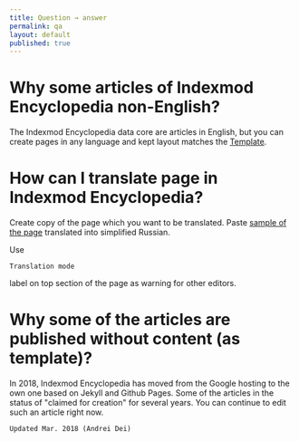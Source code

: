 ```yaml
---
title: Question → answer
permalink: qa
layout: default
published: true
---
```

# Why some articles of Indexmod Encyclopedia non-English?

The Indexmod Encyclopedia data core are articles in English, but you can create pages in any language and kept layout matches the [Template](https://indexmod.github.io/encyclopedia/template).

# How can I translate page in Indexmod Encyclopedia?

Create copy of the page which you want to be translated. Paste [sample of the page](internet-yami-ichi) translated into simplified Russian. 

Use 

`Translation mode` 

label on top section of the page as warning for other editors.

# Why some of the articles are published without content (as template)?

In 2018, Indexmod Encyclopedia has moved from the Google hosting to the own one based on Jekyll and Github Pages. Some of the articles in the status of "claimed for creation" for several years. You can continue to edit such an article right now. 


`Updated Mar. 2018 (Andrei Dei)`
